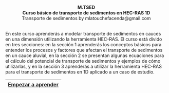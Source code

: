 <div align="center">
<br><b>M.TSED </b>
<br><b>Curso básico de transporte de sedimentos en HEC-RAS 1D </b>
<br>Transporte de sedimentos by mlatouchefacenda@gmail.com<br>  
</div>

<br>En este curso aprenderás a modelar transporte de sedimentos en cauces en una dimensión utilizando la herramienta HEC-RAS. El curso está divido en tres secciones: en la sección 1 aprenderás los conceptos básicos para entender los procesos y factores que afectan el transporte de sedimentos en un cauce aluvial, en la sección 2 se presentan algunas ecuaciones para el cálculo del potencial de transporte de sedimentos y ejemplos de cómo utilizarlas, y en la sección 3 aprenderás a utilizar la herramienta HEC-RAS para el transporte de sedimentos en 1D aplicado a un caso de estudio.

| [Empezar a aprender](https://github.com/mflatouche/M.TSED/wiki) |
|----------------------------------------------------------------|
